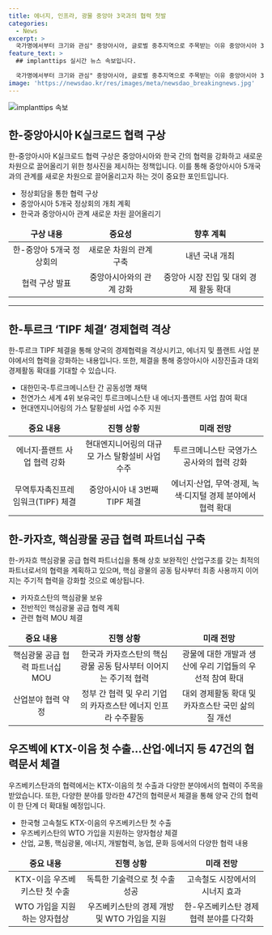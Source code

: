 ```yaml
---
title: 에너지, 인프라, 광물 중앙아 3국과의 협력 첫발
categories:
  - News
excerpt: >
  국가명에서부터 크기와 관심" 중앙아시아, 글로벌 중추지역으로 주목받는 이유 중앙아시아 3개국 순방으로 협력 강화한 대통령
feature_text: >
  ## implanttips 실시간 뉴스 속보입니다.

  국가명에서부터 크기와 관심" 중앙아시아, 글로벌 중추지역으로 주목받는 이유 중앙아시아 3개국 순방으로 협력 강화한 대통령
image: 'https://newsdao.kr/res/images/meta/newsdao_breakingnews.jpg'
---
```


<p><img src="https://newsdao.kr/res/images/meta/newsdao_breakingnews.jpg" alt="implanttips 속보" /></p>

<h2 data-ke-size="size26">한-중앙아시아 K실크로드 협력 구상</h2>

<p data-ke-size="size16">한-중앙아시아 K실크로드 협력 구상은 중앙아시아와 한국 간의 협력을 강화하고 새로운 차원으로 끌어올리기 위한 청사진을 제시하는 정책입니다. 이를 통해 중앙아시아 5개국과의 관계를 새로운 차원으로 끌어올리고자 하는 것이 중요한 포인트입니다.</p>

<ul>
<li>정상회담을 통한 협력 구상</li>
<li>중앙아시아 5개국 정상회의 개최 계획</li>
<li>한국과 중앙아시아 관계 새로운 차원 끌어올리기</li>
</ul>

<table>
<thead>
<tr>
<td style="text-align: center; height: 17px;"><b>구상 내용</b></td>
<td style="text-align: center; height: 17px;"><b>중요성</b></td>
<td style="text-align: center; height: 17px;"><b>향후 계획</b></td>
</tr>
</thead>
<tbody>
<tr>
<td style="text-align: center; height: 17px;">한-중앙아 5개국 정상회의</td>
<td style="text-align: center; height: 17px;">새로운 차원의 관계 구축</td>
<td style="text-align: center; height: 17px;">내년 국내 개최</td>
</tr>
<tr>
<td style="text-align: center; height: 17px;">협력 구상 발표</td>
<td style="text-align: center; height: 17px;">중앙아시아와의 관계 강화</td>
<td style="text-align: center; height: 17px;">중앙아 시장 진입 및 대외 경제 활동 확대</td>
</tr>
</tbody>
</table>

<hr>

<h2 data-ke-size="size26">한-투르크 ‘TIPF 체결’ 경제협력 격상</h2>

<p data-ke-size="size16">한-투르크 TIPF 체결을 통해 양국의 경제협력을 격상시키고, 에너지 및 플랜트 사업 분야에서의 협력을 강화하는 내용입니다. 또한, 체결을 통해 중앙아시아 시장진출과 대외 경제활동 확대를 기대할 수 있습니다.</p>

<ul>
<li>대한민국-투르크메니스탄 간 공동성명 채택</li>
<li>천연가스 세계 4위 보유국인 투르크메니스탄 내 에너지·플랜트 사업 참여 확대</li>
<li>현대엔지니어링의 가스 탈황설비 사업 수주 지원</li>
</ul>

<table>
<thead>
<tr>
<td style="text-align: center; height: 17px;"><b>중요 내용</b></td>
<td style="text-align: center; height: 17px;"><b>진행 상황</b></td>
<td style="text-align: center; height: 17px;"><b>미래 전망</b></td>
</tr>
</thead>
<tbody>
<tr>
<td style="text-align: center; height: 17px;">에너지·플랜트 사업 협력 강화</td>
<td style="text-align: center; height: 17px;">현대엔지니어링의 대규모 가스 탈황설비 사업 수주</td>
<td style="text-align: center; height: 17px;">투르크메니스탄 국영가스공사와의 협력 강화</td>
</tr>
<tr>
<td style="text-align: center; height: 17px;">무역투자촉진프레임워크(TIPF) 체결</td>
<td style="text-align: center; height: 17px;">중앙아시아 내 3번째 TIPF 체결</td>
<td style="text-align: center; height: 17px;">에너지·산업, 무역·경제, 녹색·디지털 경제 분야에서 협력 확대</td>
</tr>
</tbody>
</table>

<h2 data-ke-size="size26">한-카자흐, 핵심광물 공급 협력 파트너십 구축</h2>

<p data-ke-size="size16">한-카자흐 핵심광물 공급 협력 파트너십을 통해 상호 보완적인 산업구조를 갖는 최적의 파트너로서의 협력을 계획하고 있으며, 핵심 광물의 공동 탐사부터 최종 사용까지 이어지는 주기적 협력을 강화할 것으로 예상됩니다.</p>

<ul>
<li>카자흐스탄의 핵심광물 보유</li>
<li>전반적인 핵심광물 공급 협력 계획</li>
<li>관련 협력 MOU 체결</li>
</ul>

<table>
<thead>
<tr>
<td style="text-align: center; height: 17px;"><b>중요 내용</b></td>
<td style="text-align: center; height: 17px;"><b>진행 상황</b></td>
<td style="text-align: center; height: 17px;"><b>미래 전망</b></td>
</tr>
</thead>
<tbody>
<tr>
<td style="text-align: center; height: 17px;">핵심광물 공급 협력 파트너십 MOU</td>
<td style="text-align: center; height: 17px;">한국과 카자흐스탄의 핵심 광물 공동 탐사부터 이어지는 주기적 협력</td>
<td style="text-align: center; height: 17px;">광물에 대한 개발과 생산에 우리 기업들의 우선적 참여 확대</td>
</tr>
<tr>
<td style="text-align: center; height: 17px;">산업분야 협력 약정</td>
<td style="text-align: center; height: 17px;">정부 간 협력 및 우리 기업의 카자흐스탄 에너지 인프라 수주활동</td>
<td style="text-align: center; height: 17px;">대외 경제활동 확대 및 카자흐스탄 국민 삶의 질 개선</td>
</tr>
</tbody>
</table>

<h2 data-ke-size="size26">우즈벡에 KTX-이음 첫 수출…산업·에너지 등 47건의 협력문서 체결</h2>

<p data-ke-size="size16">우즈베키스탄과의 협력에서는 KTX-이음의 첫 수출과 다양한 분야에서의 협력이 주목을 받았습니다. 또한, 다양한 분야를 망라한 47건의 협력문서 체결을 통해 양국 간의 협력이 한 단계 더 확대될 예정입니다.</p>

<ul>
<li>한국형 고속철도 KTX-이음의 우즈베키스탄 첫 수출</li>
<li>우즈베키스탄의 WTO 가입을 지원하는 양자협상 체결</li>
<li>산업, 교통, 핵심광물, 에너지, 개발협력, 농업, 문화 등에서의 다양한 협력 내용</li>
</ul>

<table>
<thead>
<tr>
<td style="text-align: center; height: 17px;"><b>중요 내용</b></td>
<td style="text-align: center; height: 17px;"><b>진행 상황</b></td>
<td style="text-align: center; height: 17px;"><b>미래 전망</b></td>
</tr>
</thead>
<tbody>
<tr>
<td style="text-align: center; height: 17px;">KTX-이음 우즈베키스탄 첫 수출</td>
<td style="text-align: center; height: 17px;">독특한 기술력으로 첫 수출 성공</td>
<td style="text-align: center; height: 17px;">고속철도 시장에서의 시너지 효과</td>
</tr>
<tr>
<td style="text-align: center; height: 17px;">WTO 가입을 지원하는 양자협상</td>
<td style="text-align: center; height: 17px;">우즈베키스탄의 경제 개방 및 WTO 가입을 지원</td>
<td style="text-align: center; height: 17px;">한-우즈베키스탄 경제협력 분야를 다각화</td>
</tr>
</tbody>
</table>

